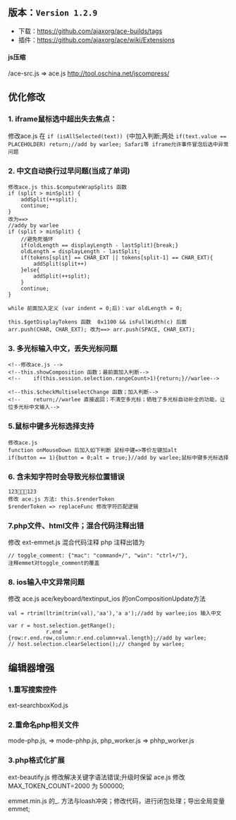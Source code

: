 ## 版本：`Version 1.2.9`
- 下载：https://github.com/ajaxorg/ace-builds/tags
- 插件：https://github.com/ajaxorg/ace/wiki/Extensions


#### js压缩
/ace-src.js => ace.js
http://tool.oschina.net/jscompress/ 

## 优化修改
### 1. iframe鼠标选中超出失去焦点：

修改ace.js 在 `if (isAllSelected(text)) {`中加入判断;两处
`if(text.value == PLACEHOLDER) return;//add by warlee; Safari等 iframe允许事件冒泡后选中异常问题`

### 2. 中文自动换行过早问题(当成了单词)
```
修改ace.js this.$computeWrapSplits 函数
if (split > minSplit) {
    addSplit(++split);
    continue;
} 
改为==>  
//addy by warlee 
if (split > minSplit) {
	//避免死循环
    if(oldLength == displayLength - lastSplit){break;}
    oldLength = displayLength - lastSplit;
    if(tokens[split] == CHAR_EXT || tokens[split-1] == CHAR_EXT){
    	addSplit(split++)
    }else{
    	addSplit(++split);
    }
    continue;
}

while 前面加入定义 (var indent = 0;后)：var oldLength = 0;

this.$getDisplayTokens 函数  0x1100 && isFullWidth(c) 后面
arr.push(CHAR, CHAR_EXT); 改为==> arr.push(SPACE, CHAR_EXT);

```
### 3. 多光标输入中文，丢失光标问题
```
<!--修改ace.js -->
<!--this.showComposition 函数；最前面加入判断-->
<!--    if(this.session.selection.rangeCount>1){return;}//warlee-->

<!--this.$checkMultiselectChange 函数；加入判断-->
<!--    return;//warlee 直接返回；不清空多光标；牺牲了多光标自动补全的功能，让位多光标中文输入-->
```
### 5.鼠标中键多光标选择支持
```
修改ace.js 
function onMouseDown 后加入如下判断 鼠标中建=>等价左键加alt
if(button == 1){button = 0;alt = true;}//add by warlee;鼠标中键多光标选择
```

### 6. 含未知字符时会导致光标位置错误
```
123123
修改 ace.js 方法: this.$renderToken
$renderToken => replaceFunc 修改字符匹配逻辑
```
### 7.php文件、html文件；混合代码注释出错
修改 ext-emmet.js
混合代码注释 php 注释出错为 <!-- aa  -->
```
// toggle_comment: {"mac": "command+/", "win": "ctrl+/"},
注释emmet对toggle_comment的覆盖
```

### 8. ios输入中文异常问题
修改 ace.js 
ace/keyboard/textinput_ios 的onCompositionUpdate方法

```
val = rtrim(ltrim(trim(val),'aa'),'a a');//add by warlee;ios 输入中文

var r = host.selection.getRange();
            r.end = {row:r.end.row,column:r.end.column+val.length};//add by warlee;
// host.selection.clearSelection();// changed by warlee;
```



## 编辑器增强


### 1.重写搜索控件  
ext-searchboxKod.js

### 2.重命名php相关文件
mode-php.js,  =>  mode-phhp.js,
php_worker.js =>  phhp_worker.js

### 3.php格式化扩展
ext-beautify.js 修改解决关键字语法错误;升级时保留
ace.js 修改MAX_TOKEN_COUNT=2000 为 500000;

emmet.min.js 的_. 方法与loash冲突；修改代码，进行闭包处理；导出全局变量 emmet;